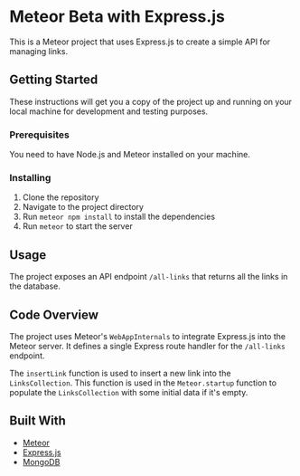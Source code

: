 # Meteor Beta with Express.js

This is a Meteor project that uses Express.js to create a simple API for managing links.

## Getting Started

These instructions will get you a copy of the project up and running on your local machine for development and testing purposes.

### Prerequisites

You need to have Node.js and Meteor installed on your machine.

### Installing

1. Clone the repository
2. Navigate to the project directory
3. Run `meteor npm install` to install the dependencies
4. Run `meteor` to start the server

## Usage

The project exposes an API endpoint `/all-links` that returns all the links in the database.

## Code Overview

The project uses Meteor's `WebAppInternals` to integrate Express.js into the Meteor server. It defines a single Express route handler for the `/all-links` endpoint.

The `insertLink` function is used to insert a new link into the `LinksCollection`. This function is used in the `Meteor.startup` function to populate the `LinksCollection` with some initial data if it's empty.

## Built With

* [Meteor](https://www.meteor.com/)
* [Express.js](https://expressjs.com/)
* [MongoDB](https://www.mongodb.com/)
